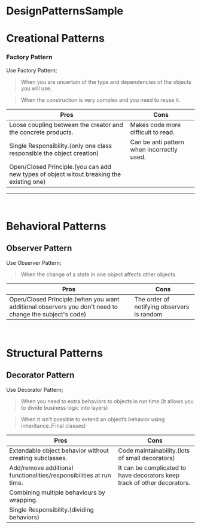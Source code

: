 # **DesignPatternsSample**

# Creational Patterns


### Factory Pattern

Use Factory Pattern;

>When you are uncertain of the type and dependencies of the objects you will use.

>When the construction is very complex and you need to reuse it.


| Pros  |Cons   |
|---|---|
|Loose coupling between the  creator and the concrete products.|Makes code more difficult to read.|
|Single Responsibility.(only one class responsible the object creation)|Can be anti pattern when incorrectly used.|
|Open/Closed Principle.(you can add new types of object witout breaking the existing one)||
---------------
<br>

# Behavioral Patterns

## Observer Pattern

Use Observer Pattern;

>When the change of a state in one object affects other objects 

| Pros  |Cons   |
|---|---|
|Open/Closed Principle.(when you want additional observers you don't need to change the subject's code)|The order of notifying observers is random|
<br>

# Structural Patterns

## Decorator Pattern

Use Decorator Pattern;

>When you need to extra behaviors to objects in run time.(It allows you to divide business logic into layers)

>When it isn't possible to extend an object’s behavior using inheritance.(Final classes)

| Pros  |Cons   |
|---|---|
|Extendable object behavior without creating subclasses.|Code maintainability.(lots of small decorators)|
|Add/remove additional functionalities/responsibilities at run time.|It can be complicated to have decorators keep track of other decorators.|
|Combining multiple behaviours by wrapping.||
|Single Responsibility.(dividing behaviors)||